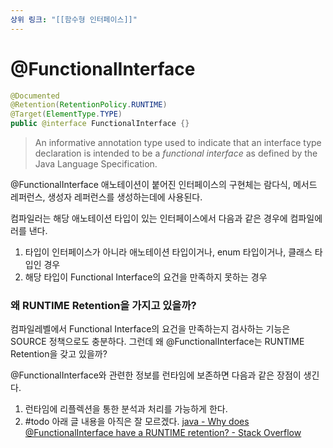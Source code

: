 ```yaml
---
상위 링크: "[[함수형 인터페이스]]"
---
```

# @FunctionalInterface
```java
@Documented  
@Retention(RetentionPolicy.RUNTIME)  
@Target(ElementType.TYPE)  
public @interface FunctionalInterface {}
```

> An informative annotation type used to indicate that an interface type declaration is intended to be a *functional interface* as defined by the Java Language Specification.

@FunctionalInterface 애노테이션이 붙어진 인터페이스의 구현체는 람다식, 메서드 레퍼런스, 생성자 레퍼런스를 생성하는데에 사용된다.

컴파일러는 해당 애노테이션 타입이 있는 인터페이스에서 다음과 같은 경우에 컴파일에러를 낸다.
1. 타입이 인터페이스가 아니라 애노테이션 타입이거나, enum 타입이거나, 클래스 타입인 경우
2. 해당 타입이 Functional Interface의 요건을 만족하지 못하는 경우

### 왜 RUNTIME Retention을 가지고 있을까?
컴파일레벨에서 Functional Interface의 요건을 만족하는지 검사하는 기능은 SOURCE 정책으로도 충분하다. 그런데 왜 @FunctionalInterface는 RUNTIME Retention을 갖고 있을까?

@FunctionalInterface와 관련한 정보를 런타임에 보존하면 다음과 같은 장점이 생긴다.
1. 런타임에 리플렉션을 통한 분석과 처리를 가능하게 한다.
2. #todo 아래 글 내용을 아직은 잘 모르겠다.
[java - Why does @FunctionalInterface have a RUNTIME retention? - Stack Overflow](https://stackoverflow.com/questions/27121563/why-does-functionalinterface-have-a-runtime-retention)
